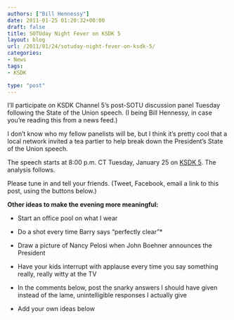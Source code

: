 ```yaml
---
authors: ["Bill Hennessy"]
date: 2011-01-25 01:20:32+00:00
draft: false
title: SOTUday Night Fever on KSDK 5
layout: blog
url: /2011/01/24/sotuday-night-fever-on-ksdk-5/
categories:
- News
tags:
- KSDK

type: "post"
---
```


I’ll participate on KSDK Channel 5’s post-SOTU discussion panel Tuesday following the State of the Union speech. (I being Bill Hennessy, in case you’re reading this from a news feed.)

 

I don’t know who my fellow panelists will be, but I think it’s pretty cool that a local network invited a tea partier to help break down the President’s State of the Union speech. 

 

The speech starts at 8:00 p.m. CT Tuesday, January 25 on [KSDK 5](https://www.ksdk.com/). The analysis follows.

 

Please tune in and tell your friends. (Tweet, Facebook, email a link to this post, using the buttons below.)

 

**Other ideas to make the evening more meaningful:**

 

* Start an office pool on what I wear

 

* Do a shot every time Barry says “perfectly clear”*


 

* Draw a picture of Nancy Pelosi when John Boehner announces the President

 

* Have your kids interrupt with applause every time you say something really, really witty at the TV

 

* In the comments below, post the snarky answers I should have given instead of the lame, unintelligible responses I actually give

 

* Add your own ideas below
